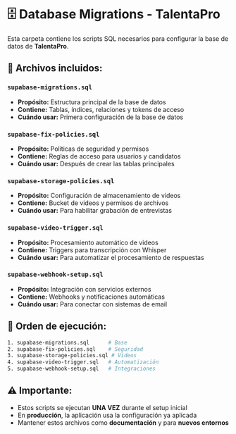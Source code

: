 # 🗄️ Database Migrations - TalentaPro

Esta carpeta contiene los scripts SQL necesarios para configurar la base de datos de **TalentaPro**.

## 📁 Archivos incluidos:

### `supabase-migrations.sql`
- **Propósito:** Estructura principal de la base de datos
- **Contiene:** Tablas, índices, relaciones y tokens de acceso
- **Cuándo usar:** Primera configuración de la base de datos

### `supabase-fix-policies.sql`
- **Propósito:** Políticas de seguridad y permisos
- **Contiene:** Reglas de acceso para usuarios y candidatos
- **Cuándo usar:** Después de crear las tablas principales

### `supabase-storage-policies.sql`
- **Propósito:** Configuración de almacenamiento de videos
- **Contiene:** Bucket de videos y permisos de archivos
- **Cuándo usar:** Para habilitar grabación de entrevistas

### `supabase-video-trigger.sql`
- **Propósito:** Procesamiento automático de videos
- **Contiene:** Triggers para transcripción con Whisper
- **Cuándo usar:** Para automatizar el procesamiento de respuestas

### `supabase-webhook-setup.sql`
- **Propósito:** Integración con servicios externos
- **Contiene:** Webhooks y notificaciones automáticas
- **Cuándo usar:** Para conectar con sistemas de email

## 🚀 Orden de ejecución:

```bash
1. supabase-migrations.sql      # Base
2. supabase-fix-policies.sql    # Seguridad
3. supabase-storage-policies.sql # Videos
4. supabase-video-trigger.sql   # Automatización
5. supabase-webhook-setup.sql   # Integraciones
```

## ⚠️ Importante:

- Estos scripts se ejecutan **UNA VEZ** durante el setup inicial
- En **producción**, la aplicación usa la configuración ya aplicada
- Mantener estos archivos como **documentación** y para **nuevos entornos**